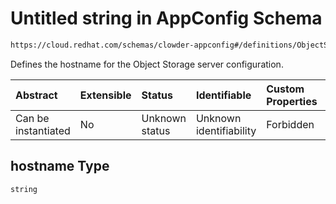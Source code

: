 # Untitled string in AppConfig Schema

```txt
https://cloud.redhat.com/schemas/clowder-appconfig#/definitions/ObjectStoreConfig/properties/hostname
```

Defines the hostname for the Object Storage server configuration.

| Abstract            | Extensible | Status         | Identifiable            | Custom Properties | Additional Properties | Access Restrictions | Defined In                                                   |
| :------------------ | :--------- | :------------- | :---------------------- | :---------------- | :-------------------- | :------------------ | :----------------------------------------------------------- |
| Can be instantiated | No         | Unknown status | Unknown identifiability | Forbidden         | Allowed               | none                | [schema.json*](../../out/schema.json "open original schema") |

## hostname Type

`string`
